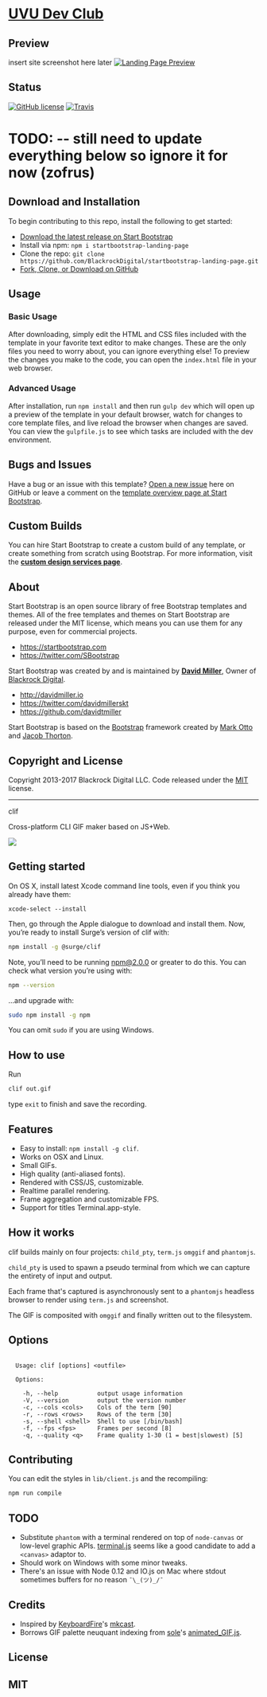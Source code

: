 # [UVU Dev Club](https://uvudevclub.org/)

## Preview
insert site screenshot here later
[![Landing Page Preview](https://uvudevclub.org/assests/img/foo.jpg)](https://uvudevclub.org/)

## Status

[![GitHub license](https://img.shields.io/badge/license-MIT-blue.svg)](https://raw.githubusercontent.com/zofrus/uvudevclub/master/LICENSE)
[![Travis](https://img.shields.io/travis/rust-lang/rust.svg)](https://travis-ci.com/zofrus/uvudevclub)

# TODO: -- still need to update everything below so ignore it for now (zofrus)

## Download and Installation

To begin contributing to this repo, install the following to get started:
* [Download the latest release on Start Bootstrap](https://startbootstrap.com/template-overviews/landing-page/)
* Install via npm: `npm i startbootstrap-landing-page`
* Clone the repo: `git clone https://github.com/BlackrockDigital/startbootstrap-landing-page.git`
* [Fork, Clone, or Download on GitHub](https://github.com/BlackrockDigital/startbootstrap-landing-page)

## Usage

### Basic Usage

After downloading, simply edit the HTML and CSS files included with the template in your favorite text editor to make changes. These are the only files you need to worry about, you can ignore everything else! To preview the changes you make to the code, you can open the `index.html` file in your web browser.

### Advanced Usage

After installation, run `npm install` and then run `gulp dev` which will open up a preview of the template in your default browser, watch for changes to core template files, and live reload the browser when changes are saved. You can view the `gulpfile.js` to see which tasks are included with the dev environment.

## Bugs and Issues

Have a bug or an issue with this template? [Open a new issue](https://github.com/BlackrockDigital/startbootstrap-landing-page/issues) here on GitHub or leave a comment on the [template overview page at Start Bootstrap](http://startbootstrap.com/template-overviews/landing-page/).

## Custom Builds

You can hire Start Bootstrap to create a custom build of any template, or create something from scratch using Bootstrap. For more information, visit the **[custom design services page](https://startbootstrap.com/bootstrap-design-services/)**.

## About

Start Bootstrap is an open source library of free Bootstrap templates and themes. All of the free templates and themes on Start Bootstrap are released under the MIT license, which means you can use them for any purpose, even for commercial projects.

* https://startbootstrap.com
* https://twitter.com/SBootstrap

Start Bootstrap was created by and is maintained by **[David Miller](http://davidmiller.io/)**, Owner of [Blackrock Digital](http://blackrockdigital.io/).

* http://davidmiller.io
* https://twitter.com/davidmillerskt
* https://github.com/davidtmiller

Start Bootstrap is based on the [Bootstrap](http://getbootstrap.com/) framework created by [Mark Otto](https://twitter.com/mdo) and [Jacob Thorton](https://twitter.com/fat).

## Copyright and License

Copyright 2013-2017 Blackrock Digital LLC. Code released under the [MIT](https://github.com/BlackrockDigital/startbootstrap-landing-page/blob/gh-pages/LICENSE) license.


--------------------------------------------
 clif

Cross-platform CLI GIF maker based on JS+Web.

![](https://cldup.com/Iu3VmK9SVy.gif)

## Getting started

On OS X, install latest Xcode command line tools, even if you think you already have them:

```
xcode-select --install
```

Then, go through the Apple dialogue to download and install them. Now, you’re ready to install Surge’s version of clif with:

```sh
npm install -g @surge/clif
```

Note, you’ll need to be running npm@2.0.0 or greater to do this. You can check what version you’re using with:

```sh
npm --version
```

…and upgrade with:

```sh
sudo npm install -g npm
```

You can omit `sudo` if you are using Windows.

## How to use

Run

```sh
clif out.gif
```

type `exit` to finish and save the recording.

## Features

- Easy to install: `npm install -g clif`.
- Works on OSX and Linux.
- Small GIFs.
- High quality (anti-aliased fonts).
- Rendered with CSS/JS, customizable.
- Realtime parallel rendering.
- Frame aggregation and customizable FPS.
- Support for titles Terminal.app-style.

## How it works

clif builds mainly on four projects: `child_pty`, `term.js`
`omggif` and `phantomjs`.

`child_pty` is used to spawn a pseudo terminal from
which we can capture the entirety of input and output.

Each frame that's captured is asynchronously sent to
a `phantomjs` headless browser to render using `term.js`
and screenshot.

The GIF is composited with `omggif` and finally written
out to the filesystem.

## Options

```

  Usage: clif [options] <outfile>

  Options:

    -h, --help           output usage information
    -V, --version        output the version number
    -c, --cols <cols>    Cols of the term [90]
    -r, --rows <rows>    Rows of the term [30]
    -s, --shell <shell>  Shell to use [/bin/bash]
    -f, --fps <fps>      Frames per second [8]
    -q, --quality <q>    Frame quality 1-30 (1 = best|slowest) [5]

```

## Contributing

You can edit the styles in `lib/client.js` and the recompiling:

```sh
npm run compile
```

## TODO

- Substitute `phantom` with a terminal rendered on top
  of `node-canvas` or low-level graphic APIs.
  [terminal.js](https://github.com/Gottox/terminal.js) seems like a good
  candidate to add a `<canvas>` adaptor to.
- Should work on Windows with some minor tweaks.
- There's an issue with Node 0.12 and IO.js on Mac
  where stdout sometimes buffers for no reason `¯\_(ツ)_/¯`

## Credits

- Inspired by [KeyboardFire](https://github.com/KeyboardFire)'s [mkcast](https://github.com/KeyboardFire/mkcast).
- Borrows GIF palette neuquant indexing from
  [sole](https://github.com/sole)'s [animated_GIF.js](https://github.com/sole/Animated_GIF).

## License

MIT
----------------------------

